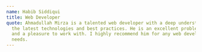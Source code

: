 ```yaml
---
name: Habib Siddiqui
title: Web Developer
quote: Ahmadullah Mirza is a talented web developer with a deep understanding of
  the latest technologies and best practices. He is an excellent problem solver
  and a pleasure to work with. I highly recommend him for any web development
  needs.
---
```

